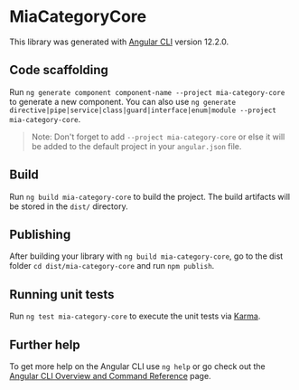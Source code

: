 # MiaCategoryCore

This library was generated with [Angular CLI](https://github.com/angular/angular-cli) version 12.2.0.

## Code scaffolding

Run `ng generate component component-name --project mia-category-core` to generate a new component. You can also use `ng generate directive|pipe|service|class|guard|interface|enum|module --project mia-category-core`.
> Note: Don't forget to add `--project mia-category-core` or else it will be added to the default project in your `angular.json` file. 

## Build

Run `ng build mia-category-core` to build the project. The build artifacts will be stored in the `dist/` directory.

## Publishing

After building your library with `ng build mia-category-core`, go to the dist folder `cd dist/mia-category-core` and run `npm publish`.

## Running unit tests

Run `ng test mia-category-core` to execute the unit tests via [Karma](https://karma-runner.github.io).

## Further help

To get more help on the Angular CLI use `ng help` or go check out the [Angular CLI Overview and Command Reference](https://angular.io/cli) page.
